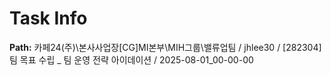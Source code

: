 # Task Info

**Path:** 카페24(주)\본사사업장\[CG]MI본부\MIH그룹\밸류업팀 / jhlee30 / [282304] 팀 목표 수립 _ 팀 운영 전략 아이데이션 / 2025-08-01_00-00-00

